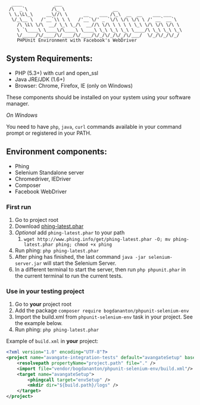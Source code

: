 ```
  ____            ___
 /\  _`\         /\_ \                  __
 \ \,\L\_\     __\//\ \      __    ___ /\_\  __  __    ___ ___
  \/_\__ \   /'__`\\ \ \   /'__`\/' _ `\/\ \/\ \/\ \ /' __` __`\
    /\ \L\ \/\  __/ \_\ \_/\  __//\ \/\ \ \ \ \ \_\ \/\ \/\ \/\ \
    \ `\____\ \____\/\____\ \____\ \_\ \_\ \_\ \____/\ \_\ \_\ \_\
    \/_____/\/____/\/____/\/____/\/_/\/_/\/_/\/___/  \/_/\/_/\/_/
    PHPUnit Environment with Facebook's WebDriver
```

## System Requirements:

* PHP (5.3+) with curl and open_ssl
* Java JRE/JDK (1.6+)
* Browser: Chrome, Firefox, IE (only on Windows)

These components should be installed on your system using your software manager.

*On Windows*

You need to have `php`, `java`, `curl` commands available in your command prompt or registered in your PATH.

## Environment components:

* Phing
* Selenium Standalone server
* Chromedriver, IEDriver
* Composer
* Facebook WebDriver

### First run

1. Go to project root
1. Download [phing-latest.phar](http://www.phing.info/get/phing-latest.phar)
1. *Optional* add `phing-latest.phar` to your path
    1. `wget http://www.phing.info/get/phing-latest.phar -O; mv phing-latest.phar phing; chmod +x phing`
1. Run phing: `php phing-latest.phar`
1. After phing has finished, the last command `java -jar selenium-server.jar` will start the Selenium Server.
1. In a different terminal to start the server, then run `php phpunit.phar` in the current terminal to run the current tests.

### Use in your testing project

1. Go to **your** project root
1. Add the package `composer require bogdananton/phpunit-selenium-env`
1. Import the build.xml from `phpunit-selenium-env` task in your project. See the example below.
1. Run phing: `php phing-latest.phar`

Example of `build.xml` in **your** project:

```xml
<?xml version="1.0" encoding="UTF-8"?>
<project name="avangate-integration-tests" default="avangateSetup" basedir="." description="Setup Avangate Integration Tests">
    <resolvepath propertyName="project.path" file="." />
    <import file="vendor/bogdananton/phpunit-selenium-env/build.xml"/>
    <target name="avangateSetup">
        <phingcall target="envSetup" />
        <mkdir dir="${build.path}/logs" />
    </target>
</project>
```